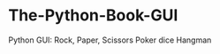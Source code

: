 # The-Python-Book-GUI
Python GUI:
          Rock, Paper, Scissors
          Poker dice
          Hangman
